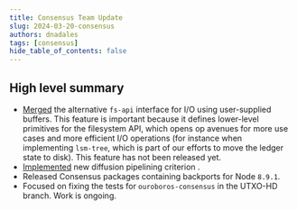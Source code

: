```yaml
---
title: Consensus Team Update
slug: 2024-03-20-consensus
authors: dnadales
tags: [consensus]
hide_table_of_contents: false
---
```


## High level summary

- [Merged](https://github.com/input-output-hk/fs-sim/pull/46) the alternative `fs-api` interface for I/O using user-supplied buffers. This feature is important because it defines lower-level primitives for the filesystem API, which opens op avenues for more use cases and more efficient I/O operations (for instance when implementing `lsm-tree`, which is part of our efforts to move the ledger state to disk).  This feature has not been released yet.
- [Implemented](https://github.com/IntersectMBO/ouroboros-consensus/pull/955) new diffusion pipelining criterion .
- Released Consensus packages containing backports for Node `8.9.1`.
- Focused on fixing the tests for `ouroboros-consensus` in the UTXO-HD branch. Work is ongoing.
